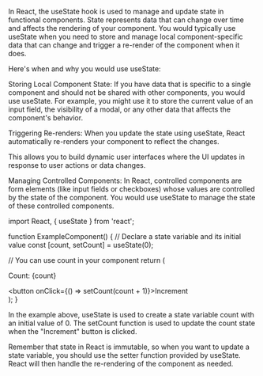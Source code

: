 In React, the useState hook is used to manage and update state in functional components. 
State represents data that can change over time and affects the rendering of your component.
 You would typically use useState when you need to store and manage local component-specific data
 that can change and trigger a re-render of the component when it does.

Here's when and why you would use useState:

Storing Local Component State: If you have data that is specific to a single component
 and should not be shared with other components, you would use useState. 
For example, you might use it to store the current value of an input field,
 the visibility of a modal, or any other data that affects the component's behavior.

Triggering Re-renders: When you update the state using useState,
React automatically re-renders your component to reflect the changes.

 This allows you to build dynamic user interfaces where the UI updates in response to user actions or data changes.

Managing Controlled Components: In React, controlled components are form elements (like input fields or checkboxes)
 whose values are controlled by the state of the component. You would use useState to manage the state of these controlled components.

 import React, { useState } from 'react';

function ExampleComponent() {
  // Declare a state variable and its initial value
  const [count, setCount] = useState(0);

  // You can use count in your component
  return (
    <div>
      <p>Count: {count}</p>
      <button onClick={() => setCount(count + 1)}>Increment</button>
    </div>
  );
}



In the example above, useState is used to create a state variable count with an initial value of 0. The setCount function is used to update the count state when the "Increment" button is clicked.

Remember that state in React is immutable, so when you want to update a state variable, you should use the setter function provided by useState. React will then handle the re-rendering of the component as needed.
